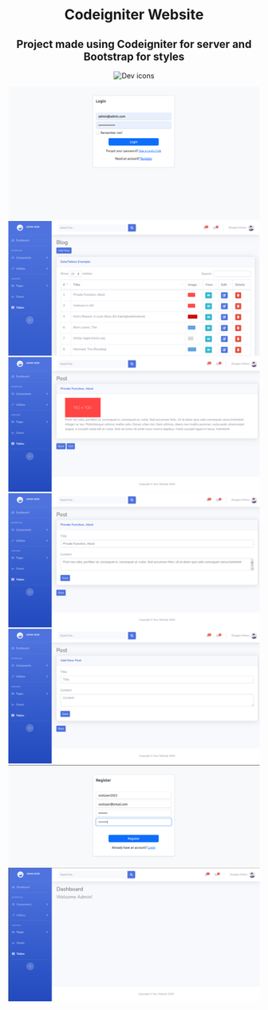 <h1 align="center">Codeigniter Website</h1>

<h2 align="center">Project made using Codeigniter for server and Bootstrap for styles</h2>

<p align="center">
  <img src="https://skillicons.dev/icons?i=html,css,php,mysql" alt="Dev icons" />
</p>

<p align="center">
  <img src="img/0.png" alt="Codeigniter Website" />
  <img src="img/1.png" alt="Codeigniter Website" />
  <img src="img/2.png" alt="Codeigniter Website" />
  <img src="img/3.png" alt="Codeigniter Website" />  
  <img src="img/4.png" alt="Codeigniter Website" />  
  <img src="img/5.png" alt="Codeigniter Website" />  
  <img src="img/6.png" alt="Codeigniter Website" />  
</p>
